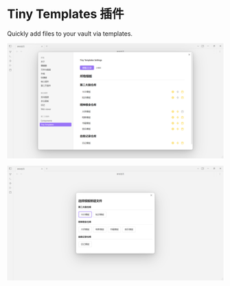 # Tiny Templates 插件

Quickly add files to your vault via templates.

![设置界面](./static/settings.png)

![弹窗界面](./static/model.png)
